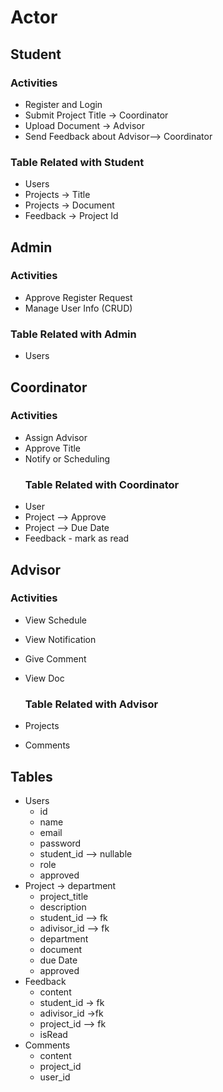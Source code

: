 # Actor 

## Student
### Activities
 - Register and Login
 - Submit Project Title -> Coordinator
 - Upload Document -> Advisor
 - Send Feedback about Advisor--> Coordinator
### Table Related with Student
  - Users
  - Projects -> Title
  - Projects -> Document
  - Feedback -> Project Id

## Admin
  ### Activities
  - Approve Register Request
  - Manage User Info (CRUD)
  ### Table Related with Admin
  - Users
## Coordinator

  ### Activities
- Assign Advisor
- Approve Title
- Notify or Scheduling
  ### Table Related with Coordinator
- User
- Project --> Approve
- Project --> Due Date
- Feedback - mark as read

## Advisor
  ### Activities
- View Schedule 
- View Notification
- Give Comment 
- View Doc
  
  ### Table Related with Advisor
- Projects
- Comments 


## Tables

- Users
  - id
  - name
  - email
  - password 
  - student_id --> nullable
  - role
  - approved
- Project -> department
    - project_title
    - description
    - student_id --> fk 
    - adivisor_id --> fk
    - department
    - document
    - due Date
    - approved
- Feedback
    - content
    - student_id -> fk
    - adivisor_id ->fk
    - project_id --> fk
    - isRead
- Comments
  - content
  - project_id
  - user_id
  
